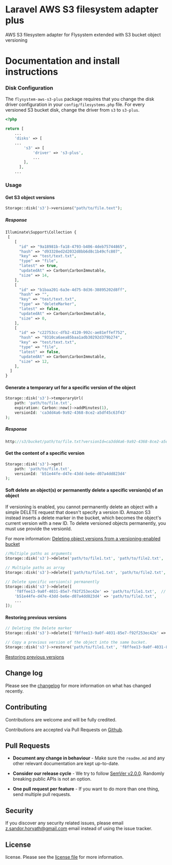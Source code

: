 # Laravel AWS S3 filesystem adapter plus

AWS S3 filesystem adapter for Flysystem extended with S3 bucket object versioning

# Documentation and install instructions

### Disk Configuration

The `flysystem-aws-s3-plus` package requires that you change the disk driver configuration in your `config/filesystems.php` file. For every versioned S3 bucket disk, change the driver from `s3` to `s3-plus`.

```php
<?php

return [
    ...
    'disks' => [
    ...
        's3' => [
            'driver' => 's3-plus',
            ...
        ],
      ],
    ...
```

### Usage

#### Get S3 object versions
```php
Storage::disk('s3')->versions("path/to/file.text");
```

##### Response
```php
Illuminate\Support\Collection {
 [
    [
      "id" => "9a18981b-fa18-4793-b406-4deb75744865",
      "hash" => "d93328ed2d2032d8bb6d8c1b49cfc807",
      "key" => "test/text.txt",
      "type" => "file",
      "latest" => true,
      "updatedAt" => Carbon\CarbonImmutable,
      "size" => 14,
    ],
    [
      "id" => "b1baa201-6a3e-4d75-8d36-38895202d8ff",
      "hash" => "",
      "key" => "test/text.txt",
      "type" => "deleteMarker",
      "latest" => false,
      "updatedAt" => Carbon\CarbonImmutable,
      "size" => 0,
    ],
    [
      "id" => "c22753cc-dfb2-4120-992c-ae81effef752",
      "hash" => "9310ca6aea85baa1adb30292d379b274",
      "key" => "test/text.txt",
      "type" => "file",
      "latest" => false,
      "updatedAt" => Carbon\CarbonImmutable,
      "size" => 12,
    ],
  ]
}
```

#### Generate a temporary url for a specific version of the object
```php
Storage::disk('s3')->temporaryUrl(
    path: 'path/to/file.txt',
    expiration: Carbon::now()->addMinutes(1),
    versionId: 'ca3dd4a6-9a92-4368-8ce2-a5df45c63f43'
);
```

##### Response
```php
http://s3/bucket/path/to/file.txt?versionId=ca3dd4a6-9a92-4368-8ce2-a5df45c63f43&X-Amz-Content-Sha256=UNSIGNED-PAYLOAD&X-Amz-Algorithm=AWS4-HMAC-SHA256&X-Amz-Credential=sail%2F20231114%2Feu-west-1%2Fs3%2Faws4_request&X-Amz-Date=20231114T170430Z&X-Amz-SignedHeaders=host&X-Amz-Expires=60&X-Amz-Signature=f59d8e667cee7ac9ed5bc1fcfcd4cd02dd742fb9e4dd3f034186ec22dd699647
```

#### Get the content of a specific version
```php
Storage::disk('s3')->get(
    path: 'path/to/file.txt',
    versionId: 'b51e44fe-d47e-43dd-be6e-d07a4dd823d4'
);
```

#### Soft delete an object(s) or permanently delete a specific version(s) of an object
If versioning is enabled, you cannot permanently delete an object with a simple DELETE request that doesn't specify a version ID. Amazon S3 instead inserts a delete marker in the bucket, which becomes the object's current version with a new ID.
To delete versioned objects permanently, you must use provide the versionId.

For more information: [Deleting object versions from a versioning-enabled bucket](https://docs.aws.amazon.com/AmazonS3/latest/userguide/DeletingObjectVersions.html)

```php
//Multiple paths as arguments
Storage::disk('s3')->delete('path/to/file1.txt', 'path/to/file2.txt', ...);

// Multiple paths as array
Storage::disk('s3')->delete(['path/to/file1.txt', 'path/to/file2.txt', ...]);

// Delete specific version(s) permanently
Storage::disk('s3')->delete([
    'f8ffee13-9a0f-4031-85e7-f92f253ec42e' => 'path/to/file1.txt',  // versionId => path
    'b51e44fe-d47e-43dd-be6e-d07a4dd823d4' => 'path/to/file2.txt',
    ...
]);
```

#### Restoring previous versions
```php
// Deleting the Delete marker
Storage::disk('s3')->delete(['f8ffee13-9a0f-4031-85e7-f92f253ec42e' => 'path/to/file1.txt']);

// Copy a previous version of the object into the same bucket.
Storage::disk('s3')->restore('path/to/file1.txt', 'f8ffee13-9a0f-4031-85e7-f92f253ec42e');
```
[Restoring previous versions](https://docs.aws.amazon.com/AmazonS3/latest/userguide/RestoringPreviousVersions.html)

## Change log

Please see the [changelog][3] for more information on what has changed recently.

## Contributing

Contributions are welcome and will be fully credited.

Contributions are accepted via Pull Requests on [Github][4].

## Pull Requests

- **Document any change in behaviour** - Make sure the `readme.md` and any other relevant documentation are kept up-to-date.

- **Consider our release cycle** - We try to follow [SemVer v2.0.0][5]. Randomly breaking public APIs is not an option.

- **One pull request per feature** - If you want to do more than one thing, send multiple pull requests.

## Security

If you discover any security related issues, please email z.sandor.horvath@gmail.com email instead of using the issue tracker.

## License

license. Please see the [license file][6] for more information.

[3]:    changelog.md
[4]:    https://github.com/szhorvath/flysystem-aws-s3-plus
[5]:    http://semver.org/
[6]:    license.md
